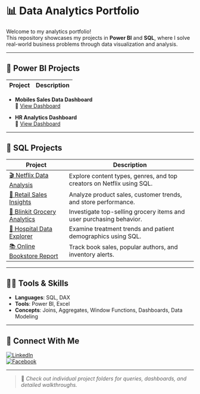 # 📊 Data Analytics Portfolio

Welcome to my analytics portfolio!  
This repository showcases my projects in **Power BI** and **SQL**, where I solve real-world business problems through data visualization and analysis.

---

## 🚀 Power BI Projects

| Project | Description |
|--------|-------------|

- **Mobiles Sales Data Dashboard**  
  🔗 [View Dashboard](https://github.com/NabinM31/My-Data-Projects/blob/main/Power%20BI/Mobiles_Sales_Data_Dashboard.md)

- **HR Analytics Dashboard**  
  🔗 [View Dashboard](https://github.com/NabinM31/My-Data-Projects/blob/main/Power%20BI/HR_analytics_Dashboard.md)

---

## 💾 SQL Projects

| Project | Description |
|--------|-------------|
| [🎬 Netflix Data Analysis](./SQL/Netflix_Project.md) | Explore content types, genres, and top creators on Netflix using SQL. |
| [🛒 Retail Sales Insights](./SQL/Retail_Sales_Project.md) | Analyze product sales, customer trends, and store performance. |
| [🥦 Blinkit Grocery Analytics](./SQL/Blinkit_Grocery_Project.md) | Investigate top-selling grocery items and user purchasing behavior. |
| [🏥 Hospital Data Explorer](./SQL/Hospital_Data_Project.md) | Examine treatment trends and patient demographics using SQL. |
| [📚 Online Bookstore Report](./SQL/Online_BookStore_Project.md) | Track book sales, popular authors, and inventory alerts. |

---

## 👨‍💻 Tools & Skills

- **Languages**: SQL, DAX
- **Tools**: Power BI, Excel
- **Concepts**: Joins, Aggregates, Window Functions, Dashboards, Data Modeling

---

## 🔗 Connect With Me

[![LinkedIn](https://img.shields.io/badge/LinkedIn-blue?logo=linkedin)](https://www.linkedin.com/in/nabin-mandal-b83723310/)  
[![Facebook](https://img.shields.io/badge/Facebook-1877F2?logo=facebook&logoColor=white)](https://www.facebook.com/nabin.mandal.14)

---

> 📌 *Check out individual project folders for queries, dashboards, and detailed walkthroughs.*
